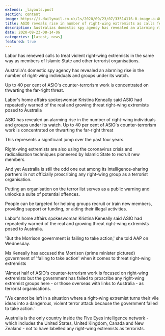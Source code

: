 ```yaml
---
extends: _layouts.post
section: content
image: https://i.dailymail.co.uk/1s/2020/09/23/07/33514116-0-image-a-40_1600844332527.jpg 
title: ASIO reveals rise in number of right-wing extremists as calls for them to be declared terrorists 
description: Australias domestic spy agency has revealed an alarming rise in the number of right-wing individuals and groups under its watch. 
date: 2020-09-23-08-14-06 
categories: [latest, news] 
featured: true 
--- 
```

Labor has renewed calls to treat violent right-wing extremists in the same way as members of Islamic State and other terrorist organisations.

Australia's domestic spy agency has revealed an alarming rise in the number of right-wing individuals and groups under its watch.

Up to 40 per cent of ASIO's counter-terrorism work is concentrated on thwarting the far-right threat.

Labor's home affairs spokeswoman Kristina Keneally said ASIO had repeatedly warned of the real and growing threat right-wing extremists posed to Australia

ASIO has revealed an alarming rise in the number of right-wing individuals and groups under its watch. Up to 40 per cent of ASIO's counter-terrorism work is concentrated on thwarting the far-right threat

This represents a significant jump over the past four years.

Right-wing extremists are also using the coronavirus crisis and radicalisation techniques pioneered by Islamic State to recruit new members.

And yet Australia is still the odd one out among its intelligence-sharing partners in not officially proscribing any right-wing group as a terrorist organisation.

Putting an organisation on the terror list serves as a public warning and unlocks a suite of potential offences.

People can be targeted for helping groups recruit or train new members, providing support or funding, or aiding their illegal activities.

Labor's home affairs spokeswoman Kristina Keneally said ASIO had repeatedly warned of the real and growing threat right-wing extremists posed to Australia.

'But the Morrison government is failing to take action,' she told AAP on Wednesday.

Ms Keneally has accused the Morrison (prime minister pictured) government of 'failing to take action' when it comes to threat right-wing extremists 

'Almost half of ASIO's counter-terrorism work is focused on right-wing extremists but the government has failed to proscribe any right-wing extremist groups here - or those overseas with links to Australia - as terrorist organisations.

'We cannot be left in a situation where a right-wing extremist turns their vile ideas into a dangerous, violent terror attack because the government failed to take action.'

Australia is the only country inside the Five Eyes intelligence network - which includes the United States, United Kingdom, Canada and New Zealand - not to have labelled any right-wing extremists as terrorists.


